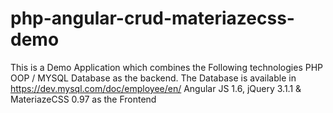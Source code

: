 # php-angular-crud-materiazecss-demo

This is a Demo Application
which combines the Following technologies
PHP OOP / MYSQL Database as the backend.
The Database is available in https://dev.mysql.com/doc/employee/en/
Angular JS 1.6, jQuery 3.1.1 & MateriazeCSS 0.97 as the Frontend